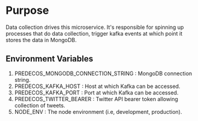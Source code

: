# Purpose
Data collection drives this microservice. It's responsible for spinning up processes that do data collection,
trigger kafka events at which point it stores the data in MongoDB.

## Environment Variables
1. PREDECOS_MONGODB_CONNECTION_STRING : MongoDB connection string.
1. PREDECOS_KAFKA_HOST : Host at which Kafka can be accessed.
1. PREDECOS_KAFKA_PORT : Port at which Kafka can be accessed.
1. PREDECOS_TWITTER_BEARER : Twitter API bearer token allowing collection of tweets.
1. NODE_ENV : The node environment (i.e, development, production).